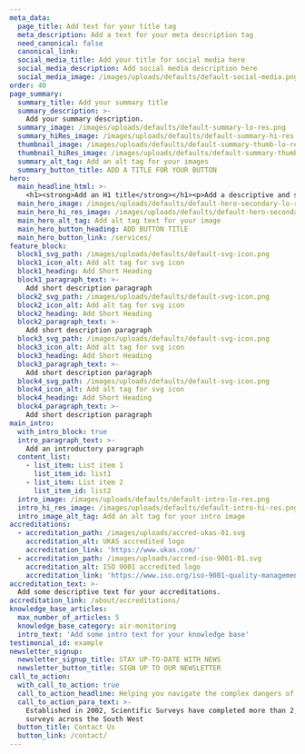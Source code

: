 ```yaml
---
meta_data:
  page_title: Add text for your title tag
  meta_description: Add a text for your meta description tag
  need_canonical: false
  canonical_link:
  social_media_title: Add your title for social media here
  social_media_description: Add social media description here
  social_media_image: /images/uploads/defaults/default-social-media.png
order: 40
page_summary:
  summary_title: Add your summary title
  summary_description: >-
    Add your summary description.
  summary_image: /images/uploads/defaults/default-summary-lo-res.png
  summary_hiRes_image: /images/uploads/defaults/default-summary-hi-res.png
  thumbnail_image: /images/uploads/defaults/default-summary-thumb-lo-res.png
  thumbnail_hiRes_image: /images/uploads/defaults/default-summary-thumb-hi-res.png
  summary_alt_tag: Add an alt tag for your images
  summary_button_title: ADD A TITLE FOR YOUR BUTTON
hero:
  main_headline_html: >-
    <h1><strong>Add an H1 title</strong></h1><p>Add a descriptive and short paragraph</p>
  main_hero_image: /images/uploads/defaults/default-hero-secondary-lo-res.png
  main_hero_hi_res_image: /images/uploads/defaults/default-hero-secondary-hi-res.png
  main_hero_alt_tag: Add alt tag text for your image
  main_hero_button_heading: ADD BUTTON TITLE
  main_hero_button_link: /services/
feature_block:
  block1_svg_path: /images/uploads/defaults/default-svg-icon.png
  block1_icon_alt: Add alt tag for svg icon
  block1_heading: Add Short Heading
  block1_paragraph_text: >-
    Add short description paragraph
  block2_svg_path: /images/uploads/defaults/default-svg-icon.png
  block2_icon_alt: Add alt tag for svg icon
  block2_heading: Add Short Heading
  block2_paragraph_text: >-
    Add short description paragraph
  block3_svg_path: /images/uploads/defaults/default-svg-icon.png
  block3_icon_alt: Add alt tag for svg icon
  block3_heading: Add Short Heading
  block3_paragraph_text: >-
    Add short description paragraph
  block4_svg_path: /images/uploads/defaults/default-svg-icon.png
  block4_icon_alt: Add alt tag for svg icon
  block4_heading: Add Short Heading
  block4_paragraph_text: >-
    Add short description paragraph
main_intro:
  with_intro_block: true
  intro_paragraph_text: >-
    Add an introductory paragraph
  content_list:
    - list_item: List item 1
      list_item_id: list1
    - list_item: List item 2
      list_item_id: list2
  intro_image: /images/uploads/defaults/default-intro-lo-res.png
  intro_hi_res_image: /images/uploads/defaults/default-intro-hi-res.png
  intro_image_alt_tag: Add an alt tag for your intro image
accreditations:
  - accreditation_path: /images/uploads/accred-ukas-01.svg
    accreditation_alt: UKAS accredited logo
    accreditation_link: 'https://www.ukas.com/'
  - accreditation_path: /images/uploads/accred-iso-9001-01.svg
    accreditation_alt: ISO 9001 accredited logo
    accreditation_link: 'https://www.iso.org/iso-9001-quality-management.html'
accreditation_text: >-
  Add some descriptive text for your accreditations.
accreditation_link: /about/accreditations/
knowledge_base_articles:
  max_number_of_articles: 5
  knowledge_base_category: air-monitoring
  intro_text: 'Add some intro text for your knowledge base'
testimonial_id: example
newsletter_signup:
  newsletter_signup_title: STAY UP-TO-DATE WITH NEWS
  newsletter_button_title: SIGN UP TO OUR NEWSLETTER
call_to_action:
  with_call_to_action: true
  call_to_action_headline: Helping you navigate the complex dangers of...
  call_to_action_para_text: >-
    Established in 2002, Scientific Surveys have completed more than 2,500
    surveys across the South West
  button_title: Contact Us
  button_link: /contact/
---
```


